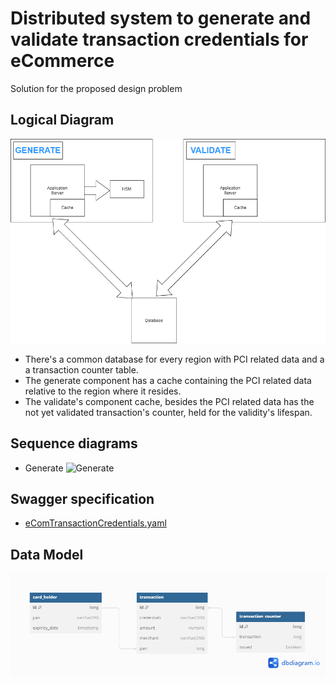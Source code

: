 # Distributed system to generate and validate transaction credentials for eCommerce

Solution for the proposed design problem

## Logical Diagram
![Generate](Diagrams%2FLogicalDiagram.png)

- There's a common database for every region with PCI related data and a a transaction counter table.
- The generate component has a cache containing the PCI related data relative to the region where it resides.
- The validate's component cache, besides the PCI related data has the not yet validated transaction's counter, held for the validity's lifespan.

## Sequence diagrams

- Generate
![Generate](Diagrams%2FSequence-Diagram-Generate.png)



## Swagger specification
- [eComTransactionCredentials.yaml](eComTransactionCredentials.yaml)

## Data Model
![Datamodel.png](Diagrams%2FDatamodel.png)
